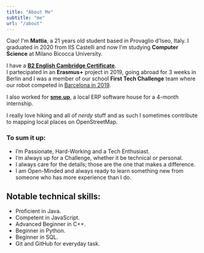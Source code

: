 ```yaml
---
title: "About Me"
subtitle: "me"
url: "/about"
---
```


Ciao! I'm **Mattia**, a 21 years old student based in Provaglio d'Iseo, Italy. I graduated in 2020 from IIS Castelli and now I'm studying **Computer Science** at Milano Bicocca University. 

I have a [**B2 English Cambridge Certificate**](https://drive.google.com/file/d/16bkBccFPPHTTRpmC1qb2y8NQIouHUsMn/view?usp=sharing).  
I partecipated in an **Erasmus+** project in 2019, going abroad for 3 weeks in Berlin and I was a member of our school **First Tech Challenge** team where our robot competed in [Barcelona in 2019](https://www.youtube.com/watch?v=0rJRK7LRTeA).  

I also worked for [**sme.up**](https://www.smeup.com/), a local ERP software house for a 4-month internship.

I really love hiking and all of *nerdy* stuff and as such I sometimes contribute to mapping local places on OpenStreetMap.  

### To sum it up:
-	I’m Passionate, Hard-Working and a Tech Enthusiast.
-	I’m always up for a Challenge, whether it be technical or personal.
-	I always care for the details; those are the one that makes a difference.
-	I am Open-Minded and always ready to learn something new from someone who has more experience than I do.

## Notable technical skills:
-	Proficient in Java.
-	Competent in JavaScript.
-	Advanced Beginner in C++.
-	Beginner in Python.
-	Beginner in SQL.
-	Git and GitHub for everyday task.
